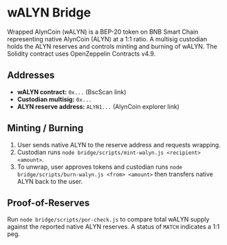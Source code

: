 # wALYN Bridge

Wrapped AlynCoin (wALYN) is a BEP-20 token on BNB Smart Chain representing native
AlynCoin (ALYN) at a 1:1 ratio. A multisig custodian holds the ALYN reserves and
controls minting and burning of wALYN. The Solidity contract uses OpenZeppelin
Contracts v4.9.

## Addresses
- **wALYN contract:** `0x...` (BscScan link)
- **Custodian multisig:** `0x...`
- **ALYN reserve address:** `ALYN1...` (AlynCoin explorer link)

## Minting / Burning
1. User sends native ALYN to the reserve address and requests wrapping.
2. Custodian runs `node bridge/scripts/mint-walyn.js <recipient> <amount>`.
3. To unwrap, user approves tokens and custodian runs
   `node bridge/scripts/burn-walyn.js <from> <amount>` then transfers
   native ALYN back to the user.

## Proof-of-Reserves
Run `node bridge/scripts/por-check.js` to compare total wALYN supply against the
reported native ALYN reserves. A status of `MATCH` indicates a 1:1 peg.
